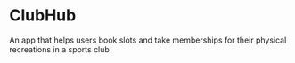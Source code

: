 # ClubHub

An app that helps users book slots and take memberships for their physical recreations in a sports club

